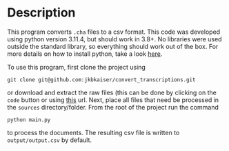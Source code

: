 # Description
This program converts `.cha` files to a csv format. This code was developed using
python version 3.11.4, but should work in 3.8+. No libraries were used outside the
standard library, so everything should work out of the box. For more details on
how to install python, take a look [here](https://www.python.org/).

To use this program, first clone the project using

`git clone git@github.com:jkbkaiser/convert_transcriptions.git`

or download and extract the raw files (this can be done by clicking on the `code` button or using [this](https://codeload.github.com/jkbkaiser/convert_transcriptions/zip/refs/heads/main) url. Next, place all files that need be
processed in the `sources` directory/folder. From the root of the project run
the command

`python main.py`

to process the documents. The resulting csv file is written to `output/output.csv` by
default.
